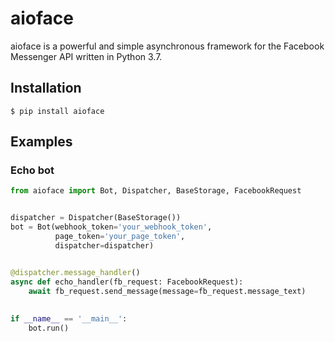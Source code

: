 # aioface

aioface is a powerful and simple asynchronous framework for the Facebook Messenger API written in Python 3.7.

## Installation

```console
$ pip install aioface
```

## Examples

### Echo bot

```Python
from aioface import Bot, Dispatcher, BaseStorage, FacebookRequest


dispatcher = Dispatcher(BaseStorage())
bot = Bot(webhook_token='your_webhook_token',
          page_token='your_page_token',
          dispatcher=dispatcher)


@dispatcher.message_handler()
async def echo_handler(fb_request: FacebookRequest):
    await fb_request.send_message(message=fb_request.message_text)
    
    
if __name__ == '__main__':
    bot.run()
```
